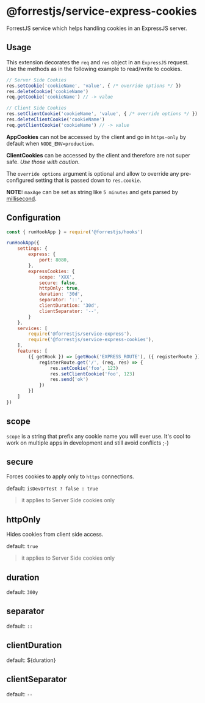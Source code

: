 # @forrestjs/service-express-cookies

ForrestJS service which helps handling cookies in an ExpressJS server.

## Usage

This extension decorates the `req` and `res` object in an `ExpressJS` request.
Use the methods as in the following example to read/write to cookies.

```js
// Server Side Cookies
res.setCookie('cookieName', 'value', { /* override options */ })
res.deleteCookie('cookieName')
req.getCookie('cookieName') // -> value

// Client Side Cookies
res.setClientCookie('cookieName', 'value', { /* override options */ })
res.deleteClientCookie('cookieName')
req.getClientCookie('cookieName') // -> value
```

**AppCookies** can not be accessed by the client and go in `https-only` by default
when `NODE_ENV=production`.

**ClientCookies** can be accessed by the client and therefore are not super safe.
_Use those with caution_.

The `override options` argument is optional and allow to override any pre-configured
setting that is passed down to `res.cookie`. 

**NOTE:** `maxAge` can be set as string like `5 minutes` and gets parsed by
[millisecond](https://www.npmjs.com/package/millisecond).

## Configuration

```js
const { runHookApp } = require('@forrestjs/hooks')

runHookApp({
    settings: {
        express: {
            port: 8080,
        },
        expressCookies: {
            scope: 'XXX',
            secure: false,
            httpOnly: true,
            duration: '30d',
            separator: '::',
            clientDuration: '30d',
            clientSeparator: '--',
        }
    },
    services: [
        require('@forrestjs/service-express'),
        require('@forrestjs/service-express-cookies'),
    ],
    features: [
        ({ getHook }) => [getHook('EXPRESS_ROUTE'), ({ registerRoute }) => {
            registerRoute.get('/', (req, res) => {
                res.setCookie('foo', 123)
                res.setClientCookie('foo', 123)
                res.send('ok')
            })
        }]
    ]
})
```

## scope

`scope` is a string that prefix any cookie name you will ever use. It's cool to work
on multiple apps in development and still avoid conflicts ;-)

## secure

Forces cookies to apply only to `https` connections.

default: `isDevOrTest ? false : true`

> it applies to Server Side cookies only

## httpOnly

Hides cookies from client side access.

default: `true`

> it applies to Server Side cookies only

## duration

default: `300y`

## separator

default: `::`

## clientDuration

default: ${duration}

## clientSeparator

default: `--`
